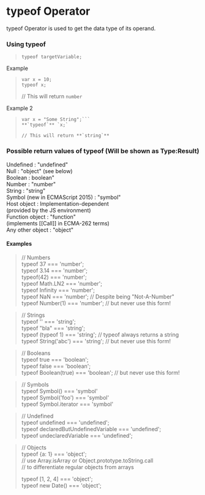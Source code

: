 # typeof Operator

typeof Operator is used to get the data type of its operand.

### Using typeof
> `typeof targetVariable;`

Example
> ```
> var x = 10;
> typeof x;  
> ```
> // This will return `number`

Example 2
> ```
> var x = "Some String";```
> **`typeof`** `x;`
>   
> // This will return **`string`**

### Possible return values of typeof (Will be shown as Type:Result)

Undefined : "undefined"  
Null	  : "object" (see below)  
Boolean	  : boolean"  
Number    : "number"  
String	  : "string"  
Symbol (new in ECMAScript 2015)	             : "symbol"  
Host object 
          : Implementation-dependent  
(provided by the JS environment)  
Function object                     : "function"   
(implements [[Call]] in ECMA-262 terms)  
Any other object : "object"  

#### Examples

> // Numbers  
typeof 37 === 'number';  
typeof 3.14 === 'number';  
typeof(42) === 'number';  
typeof Math.LN2 === 'number';  
typeof Infinity === 'number';  
typeof NaN === 'number'; //   Despite being "Not-A-Number"  
typeof Number(1) === 'number'; // but never use this form!

> // Strings  
typeof '' === 'string';  
typeof "bla" === 'string';  
typeof (typeof 1) === 'string'; // typeof always returns a string  
typeof String('abc') === 'string'; // but never use this form! 

> // Booleans  
typeof true === 'boolean';  
typeof false === 'boolean';  
typeof Boolean(true) === 'boolean'; // but never use this form!  


> // Symbols  
typeof Symbol() === 'symbol'  
typeof Symbol('foo') === 'symbol'  
typeof Symbol.iterator === 'symbol'  


> // Undefined  
typeof undefined === 'undefined';  
typeof declaredButUndefinedVariable === 'undefined';  
typeof undeclaredVariable === 'undefined';   


> // Objects  
typeof {a: 1} === 'object';  
// use Array.isArray or Object.prototype.toString.call  
// to differentiate regular objects from arrays  
>
>typeof [1, 2, 4] === 'object';  
typeof new Date() === 'object';  